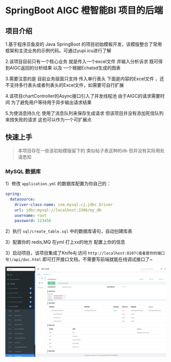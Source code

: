 # SpringBoot AIGC 橙智能BI 项目的后端

## 项目介绍

1.基于程序员鱼皮的 Java SpringBoot 的项目初始模板开发，该模版整合了常用框架和主流业务的示例代码。可通过yupi.icu进行了解

2.该项目目前只有一个核心业务  就是传入一个excel文件 并输入分析诉求 既可得到AIGC返回的分析结果 以及 一个根据Echatsd生成的图表

3.需要注意的是 目前业务层面只支持 传入单行表头 下面是内容的Excel文件 ，还不支持多行表头或者列表头的Excel文件，如需要可自行扩展

4.该项目chartController的Async接口引入了并发线程池 由于AIGC的请求需要时间 为了避免用户等待用于异步输出请求结果 

5.为使消息持久化 使用了消息队列来保存生成请求 但该项目并没有添加死信队列来捞失败的请求 这也可以作为一个可扩展点


## 快速上手

> 本项目存在一些该初始模版留下的 类似帖子表这种的db 但并没有实际用处  请悉知

### MySQL 数据库

1）修改 `application.yml` 的数据库配置为你自己的：

```yml
spring:
  datasource:
    driver-class-name: com.mysql.cj.jdbc.Driver
    url: jdbc:mysql://localhost:3306/my_db
    username: root
    password: 123456
```

2）执行 `sql/create_table.sql` 中的数据库语句，自动创建库表

[^关于无用的表]: 本项目存在一些该初始模版留下的 类似帖子表这种的db 但并没有实际用处  请悉知

3）配置你的 redis,MQ 在yml 打上xx的地方 配置上你的信息

[^关于redisClint]: 在redisClint的配置中 如果你的redis 没有密码 一定要全局搜索 setpassword 找到redis客户端配置那里并注释 ,否则会报错

3）启动项目，该项目集成了Knife4j 访问 `http://localhost:8107(或者是你的端口号)/api/doc.html`  即可打开接口文档，不需要写前端就能在线调试接口了~

![](doc/swagger.png)


